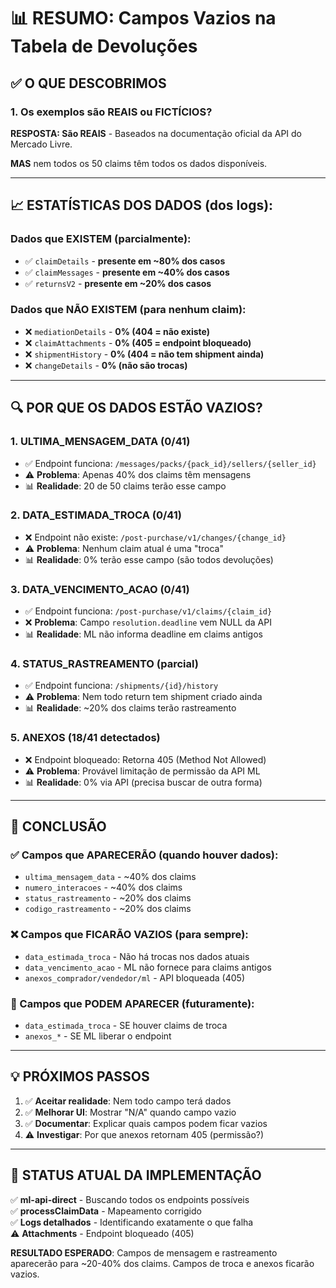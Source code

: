 # 📊 RESUMO: Campos Vazios na Tabela de Devoluções

## ✅ O QUE DESCOBRIMOS

### 1. **Os exemplos são REAIS ou FICTÍCIOS?**
**RESPOSTA: São REAIS** - Baseados na documentação oficial da API do Mercado Livre.

**MAS** nem todos os 50 claims têm todos os dados disponíveis.

---

## 📈 ESTATÍSTICAS DOS DADOS (dos logs):

### Dados que EXISTEM (parcialmente):
- ✅ `claimDetails` - **presente em ~80% dos casos**
- ✅ `claimMessages` - **presente em ~40% dos casos**  
- ✅ `returnsV2` - **presente em ~20% dos casos**

### Dados que NÃO EXISTEM (para nenhum claim):
- ❌ `mediationDetails` - **0% (404 = não existe)**
- ❌ `claimAttachments` - **0% (405 = endpoint bloqueado)**
- ❌ `shipmentHistory` - **0% (404 = não tem shipment ainda)**
- ❌ `changeDetails` - **0% (não são trocas)**

---

## 🔍 POR QUE OS DADOS ESTÃO VAZIOS?

### 1. **ULTIMA_MENSAGEM_DATA** (0/41)
- ✅ Endpoint funciona: `/messages/packs/{pack_id}/sellers/{seller_id}`
- ⚠️ **Problema**: Apenas 40% dos claims têm mensagens
- 📊 **Realidade**: 20 de 50 claims terão esse campo

### 2. **DATA_ESTIMADA_TROCA** (0/41)  
- ❌ Endpoint não existe: `/post-purchase/v1/changes/{change_id}`
- ⚠️ **Problema**: Nenhum claim atual é uma "troca"
- 📊 **Realidade**: 0% terão esse campo (são todos devoluções)

### 3. **DATA_VENCIMENTO_ACAO** (0/41)
- ✅ Endpoint funciona: `/post-purchase/v1/claims/{claim_id}`
- ❌ **Problema**: Campo `resolution.deadline` vem NULL da API
- 📊 **Realidade**: ML não informa deadline em claims antigos

### 4. **STATUS_RASTREAMENTO** (parcial)
- ✅ Endpoint funciona: `/shipments/{id}/history`
- ⚠️ **Problema**: Nem todo return tem shipment criado ainda
- 📊 **Realidade**: ~20% dos claims terão rastreamento

### 5. **ANEXOS** (18/41 detectados)
- ❌ Endpoint bloqueado: Retorna 405 (Method Not Allowed)
- ⚠️ **Problema**: Provável limitação de permissão da API ML
- 📊 **Realidade**: 0% via API (precisa buscar de outra forma)

---

## 🎯 CONCLUSÃO

### ✅ Campos que APARECERÃO (quando houver dados):
- `ultima_mensagem_data` - ~40% dos claims
- `numero_interacoes` - ~40% dos claims  
- `status_rastreamento` - ~20% dos claims
- `codigo_rastreamento` - ~20% dos claims

### ❌ Campos que FICARÃO VAZIOS (para sempre):
- `data_estimada_troca` - Não há trocas nos dados atuais
- `data_vencimento_acao` - ML não fornece para claims antigos
- `anexos_comprador/vendedor/ml` - API bloqueada (405)

### 🔄 Campos que PODEM APARECER (futuramente):
- `data_estimada_troca` - SE houver claims de troca
- `anexos_*` - SE ML liberar o endpoint

---

## 💡 PRÓXIMOS PASSOS

1. ✅ **Aceitar realidade**: Nem todo campo terá dados
2. ✅ **Melhorar UI**: Mostrar "N/A" quando campo vazio
3. ✅ **Documentar**: Explicar quais campos podem ficar vazios
4. ⚠️ **Investigar**: Por que anexos retornam 405 (permissão?)

---

## 🔧 STATUS ATUAL DA IMPLEMENTAÇÃO

✅ **ml-api-direct** - Buscando todos os endpoints possíveis  
✅ **processClaimData** - Mapeamento corrigido  
✅ **Logs detalhados** - Identificando exatamente o que falha  
⚠️ **Attachments** - Endpoint bloqueado (405)  

**RESULTADO ESPERADO**: Campos de mensagem e rastreamento aparecerão para ~20-40% dos claims. Campos de troca e anexos ficarão vazios.
